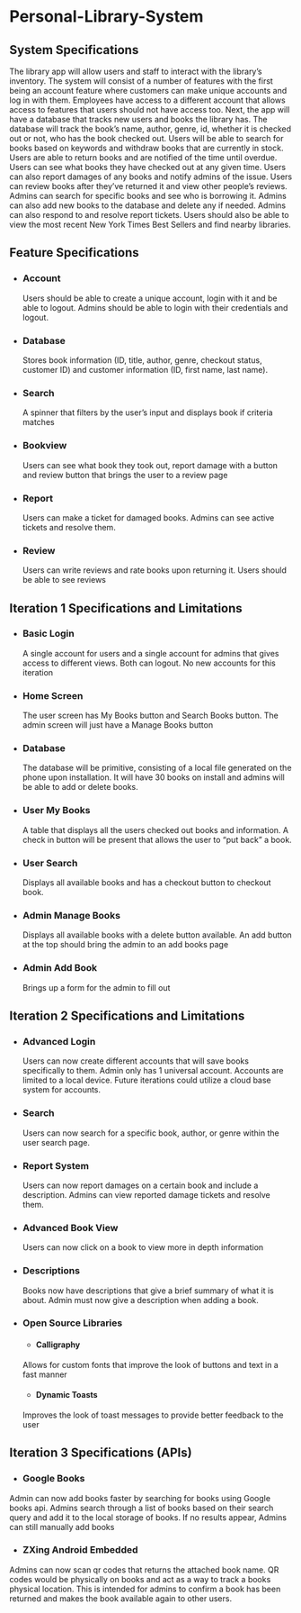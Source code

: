 # Personal-Library-System
## **System Specifications**
The library app will allow users and staff to interact with the library’s inventory. The system will consist of a number of features with the first being an account feature where customers can make unique accounts and log in with them. Employees have access to a different account that allows access to features that users should not have access too. Next, the app will have a database that tracks new users and books the library has. The database will track the book’s name, author, genre, id, whether it is checked out or not, who has the book checked out. Users will be able to search for books based on keywords and withdraw books that are currently in stock. Users are able to return books and are notified of the time until overdue. Users can see what books they have checked out at any given time. Users can also report damages of any books and notify admins of the issue. Users can review books after they’ve returned it and view other people’s reviews. Admins can search for specific books and see who is borrowing it. Admins can also add new books to the database and delete any if needed. Admins can also respond to and resolve report tickets. Users should also be able to view the most recent New York Times Best Sellers and find nearby libraries.

## **Feature Specifications**
- ### **Account**
    Users should be able to create a unique account, login with it and be able to logout. Admins should be able to login with their credentials and logout.

- ### **Database**
    Stores book information (ID, title, author, genre, checkout status, customer ID) and customer information (ID, first name, last name).

- ### **Search**
    A spinner that filters by the user’s input and displays book if criteria matches

- ### **Bookview**
    Users can see what book they took out, report damage with a button and review button that brings the user to a review page

- ### **Report**
    Users can make a ticket for damaged books. Admins can see active tickets and resolve them.

- ### **Review**
    Users can write reviews and rate books upon returning it. Users should be able to see reviews
    

## **Iteration 1 Specifications and Limitations**
- ### **Basic Login**
    A single account for users and a single account for admins that gives access to different views. Both can logout. No new accounts for this iteration

- ### **Home Screen**
    The user screen has My Books button and Search Books button. The admin screen will just have a Manage Books button

- ### **Database**
    The database will be primitive, consisting of a local file generated on the phone upon installation. It will have 30 books on install and admins will be able to add or delete books.

- ### **User My Books**
    A table that displays all the users checked out books and information. A check in button will be present that allows the user to “put back” a book.

- ### **User Search**
    Displays all available books and has a checkout button to checkout book.

- ### **Admin Manage Books**
    Displays all available books with a delete button available. An add button at the top should bring the admin to an add books page

- ### **Admin Add Book**
    Brings up a form for the admin to fill out

## **Iteration 2 Specifications and Limitations**
- ### **Advanced Login**
    Users can now create different accounts that will save books specifically to them. Admin only has 1 universal account. Accounts are limited to a local device. Future iterations could utilize a cloud base system for accounts.

- ### **Search**
   Users can now search for a specific book, author, or genre within the user search page.

- ### **Report System**
    Users can now report damages on a certain book and include a description. Admins can view reported damage tickets and resolve them.

- ### **Advanced Book View**
    Users can now click on a book to view more in depth information

- ### **Descriptions**
    Books now have descriptions that give a brief summary of what it is about. Admin must now give a description when adding a book.

- ### **Open Source Libraries**
    
    - #### Calligraphy
    Allows for custom fonts that improve the look of buttons and text in a fast manner
    
    - #### Dynamic Toasts
    Improves the look of toast messages to provide better feedback to the user

## **Iteration 3 Specifications (APIs)**
- ### Google Books
Admin can now add books faster by searching for books using Google books api. Admins search through a list of books based on their search query and add it to the local storage of books. If no results appear, Admins can still manually add books
- ### ZXing Android Embedded
Admins can now scan qr codes that returns the attached book name. QR codes would be physically on books and act as a way to track a books physical location. This is intended for admins to confirm a book has been returned and makes the book available again to other users.
